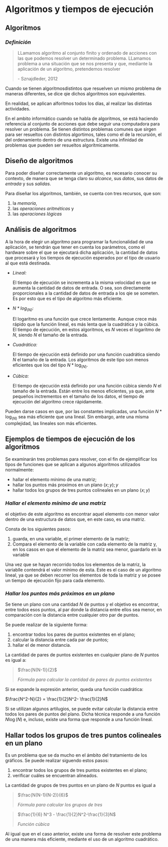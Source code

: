 # Algoritmos y tiempos de ejecución

## Algoritmos

### *Definición*

> LLamamos algoritmo al conjunto finito y ordenado de acciones con las que podemos resolver un determinado problema. LLamamos problema a una situación que se nos presenta y que, mediante la aplicación de un algoritmo, pretendemos resolver 
> 
> \- Sznajdleder, 2012

Cuando se tienen algoritmosdistintos que resuelven un mismo problema de maneras diferentes, se dice qie dichos algoritmos son equivalentes.

En realidad, se aplican alforitmos todos los días, al realizar las distintas actividades.

En el ambito informático cuando se habla de algoritmos, se está haciendo referencia al conjunto de acciones que debe seguir una computadora para resolver un problema. Se tienen distintos problemas comunes que sirgen para ser resueltos con distintos algortimos, tales como el de la recursión, el del ordenamiento dentro de una estructura. Existe una infinidad de problemas que pueden ser resueltos algorítmicamente.

## Diseño de algoritmos

Para poder diseñar correctamente un algoritmo, es necesario conocer su contexto, de manera que se tenga claro su *alcance*, sus *datos*, sus datos de *entrada* y sus *salidas*.

Para diseñar los algoritmos, también, se cuenta con tres recursos, que son: 
1. la *memoria*, 
2. las *operaciones aritméticas* y 
3. las *operaciones lógicas*

## Análisis de algoritmos
A la hora de elegir un algoritmo para programar la funcionalidad de una aplicación, se tendrán que tener en cuenta los parámetros, como el hardware sobre el que se ejecutará dicha aplicación, la cantidad de datos que procesará y los tiempos de ejecución esperados por el tipo de usuario al que está destinada.

* *Lineal:*
  
  El tiempo de ejecución se incrementa a la misma velocidad en que se aumenta la cantidad de datos de entrada. O sea, son directamente proporcionales a la cantidad de datos de entrada a los qie se someten. Es por esto que es el tipo de algoritmo más eficiente.

* *$N*\log _{(N)}$:*
  
  El logaritmo es una función que crece lentamente. Aunque crece más rápido que la función lineal, es más lenta que la cuadrática y la cúbica. El tiempo de ejecución, en estos algoritmos, es $N$ veces el logaritmo de $N$, siendo $N$ el tamaño de la entrada.

* *Cuadrática:*
  
  El tiempo de ejecución está definido por una función cuadrática siendo $N$ el tamaño de la entrada. Los algoritmos de este tipo son menos eficientes que los del tipo $N*\log _{(N)}$.

* *Cúbica:*
  
  El tiempo de ejecución está definido por una función cúbica siendo $N$ el tamaño de la entrada. Están entre los menos eficientes, ya que, ante pequeños inctrementos en el tamaño de los datos, el tiempo de ejecución del algoritmo crece rápidamente.

Pueden darse casos en que, por las constantes implicadas, una función $N*\log _{(N)}$ sea más eficiente que una lineal. Sin embargo, ante una misma complejidad, las lineales son más eficientes.

## Ejemplos de tiempos de ejecución de los algoritmos

Se examinarán tres problemas para resolver, con el fin de ejemplificar los tipos de funciones que se aplican a algunos algoritmos utilizados normalmente:

* hallar el elemento mínimo de una matriz;
* hallar los puntos más proximos en un plano $(x;y); y$
* hallar todos los grupos de tres puntos colineales en un plano $(x;y)$

### *Hallar el elemento mínimo de una matriz*

el objetivo de este algoritmo es encontrar aquel elemento con menor valor dentro de una estructura de datos que, en este caso, es una matriz.

Consta de los siguientes pasos:

1. guarda, en una variable, el primer elemento de la matríz;
2. Compara el elemento de la variable con cada elemento de la matriz y, en los casos en que el elemento de la matriz sea menor, guardarlo en la variable

Una vez que se hayan recorrido todos los elementos de la matriz, la variablle contendrá el valor mínimo de esta. Este es el caso de un algoritmo lineal, ya que se deben recorrer los elementos de toda la matriz y se posee un tiempo de ejecución fijo para cada elemento.

### *Hallar los puntos más próximos en un plano*

Se tiene un plano con una cantidad $N$ de puntos y el objetivo es encontrar, entre todos esos puntos, al par donde la distancia entre ellos sea menor, en comparación con la distancia entre cualquier otro par de puntos.

Se puede realizar de la siguiente forma:

1. encontrar todos los pares de puntos existentes en el plano;
2. calcular la distancia entre cada par de puntos;
3. hallar el de menor distancia.

La cantidad de pares de puntos existentes en cualquier plano de $N$ puntos es igual a:

>  $\frac{N(N-1)}{2}$
> 
> *Fórmula para calcular la cantidad de pares de puntos existentes*

Si se expande la expresión anterior, queda una función cuadrática:


$\frac{N^2-N}{2} = \frac{1}{2}N^2- \frac{1}{2}N$

Si se utilizan algunos artilugios, se puede evitar calcular la distancia entre todos los pares de puntos del plano. Dicha técnica responde a una función $N\log(N)$ e, incluso, existe una forma que responde a una función lineal.

## Hallar todos los grupos de tres puntos colineales en un plano

Es un problema que se da mucho en el ámbito del tratamiento de los gráficos. Se puede realizar siguendo estos pasos:

1. encontrar todos los grupos de tres puntos existentes en el plano;
2. verificar cuáles se encuentran alineados.

La cantidad de grupos de tres puntos en un plano de $N$ puntos es igual a

> $\frac{N(N-1)(N-2)}{6}$
>
> *Fórmula para calcular los grupos de tres*

> $\frac{1}{6} N^3 - \frac{1}{2}N^2-\frac{1}{3}N$
>
> *Función cúbica*

Al igual que en el caso anterior, existe una forma de resolver este problema de una manera más eficiente, mediante el uso de un algoritmo cuadrático.


